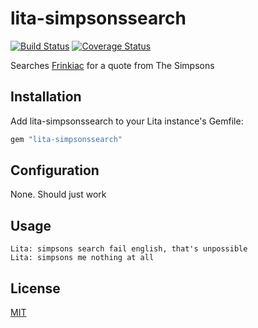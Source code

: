 # lita-simpsonssearch

[![Build Status](https://travis-ci.org/jaxxstorm/lita-simpsonssearch.png?branch=master)](https://travis-ci.org/jaxxstorm/lita-simpsonssearch)
[![Coverage Status](https://coveralls.io/repos/jaxxstorm/lita-simpsonssearch/badge.png)](https://coveralls.io/r/jaxxstorm/lita-simpsonssearch)

Searches [Frinkiac](https://frinkiac.com/) for a quote from The Simpsons

## Installation

Add lita-simpsonssearch to your Lita instance's Gemfile:

``` ruby
gem "lita-simpsonssearch"
```

## Configuration

None. Should just work

## Usage
 
```
Lita: simpsons search fail english, that's unpossible
Lita: simpsons me nothing at all
```

## License
[MIT](http://opensource.org/licenses/MIT)
